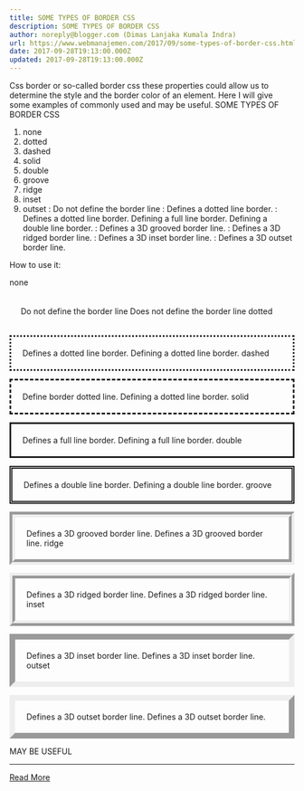 ```yaml
---
title: SOME TYPES OF BORDER CSS
description: SOME TYPES OF BORDER CSS
author: noreply@blogger.com (Dimas Lanjaka Kumala Indra)
url: https://www.webmanajemen.com/2017/09/some-types-of-border-css.html
date: 2017-09-28T19:13:00.000Z
updated: 2017-09-28T19:13:00.000Z
---
```


Css border or so-called border css these properties could allow us to determine the style and the border color of an element. Here I will give some examples of commonly used and may be useful.
SOME TYPES OF BORDER CSS 


1. none 
2. dotted 
3. dashed 
4. solid 
5. double 
6. groove 
7. ridge 
8. inset 
9. outset : Do not define the border line 
: Defines a dotted line border. 
: Defines a dotted line border. 
Defining a full line border. 
Defining a double line border. 
: Defines a 3D grooved border line. 
: Defines a 3D ridged border line. 
: Defines a 3D inset border line. 
: Defines a 3D outset border line. 

How to use it: 

 none 
<p style = "border: 3px none; # 000000; padding: 20px;"> Do not define the border line </ p> 
Does not define the border line 
 dotted 
<p style = "border: 3px dotted; # 000000; padding: 20px; align: center;"> Defines a dotted line border. </ p> 
Defining a dotted line border. 
 dashed 
<p style = "border: 3px dashed; # 000000; padding: 20px;"> Define border dotted line. </ p> 
Defining a dotted line border. 
 solid 
<p style = "border: 3px solid; # 000000; padding: 20px;"> Defines a full line border. </ p> 
Defining a full line border. 
 double 
<p style = "border: 5px double; # 000000; padding: 20px;"> Defines a double line border. </ p> 
Defining a double line border. 
 groove 
<p style = "border: 10px groove; # 000000; padding: 20px;"> Defines a 3D grooved border line. </ p> 
Defines a 3D grooved border line. 
 ridge 
<p style = "border: 10px ridge; # 000000; padding: 20px;"> Defines a 3D ridged border line. </ p> 
Defines a 3D ridged border line. 
 inset 
<p style = "border: 10px inset; # 000000; padding: 20px;"> Defines a 3D inset border line. </ p> 
Defines a 3D inset border line. 
 outset 
<p style = "border: 10px outset; # FF3300; padding: 20px;"> Defines a 3D outset border line. </ p> 
Defines a 3D outset border line. 

MAY BE USEFUL<hr/> <a href="https://www.webmanajemen.com/2017/09/some-types-of-border-css.html" rel="follow" class="button" id="read-more">Read More</a>